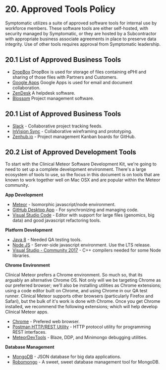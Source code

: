 # 20. Approved Tools Policy

Symptomatic utilizes a suite of approved software tools for internal use by workforce members. These software tools are either self-hosted, with security managed by Symptomatic, or they are hosted by a Subcontractor with appropriate business associate agreements in place to preserve data integrity.  Use of other tools requires approval from Symptomatic leadership.

## 20.1 List of Approved Business Tools

* [DropBox](https://www.dropbox.com/) DropBox is used for storage of files containing ePHI and sharing of those files with Partners and Customers.
* [Google Apps](https://gsuite.google.com/) Google Apps is used for email and document collaboration.
* [ZenDesk](https://www.zendesk.com/) A helpdesk software.
* [Blossom](https://www.blossom.co/)  Project management software.  

## 20.1 List of Approved Business Tools

* [Slack](https://slack.com/) - Collaborative project tracking feeds.    
* [InVision Sync](http://blog.invisionapp.com/an-all-new-invision-sync/) - Collaborative wireframing and prototyping.  
* [Zenhub.io](zenhub.io) - Project management Kanban boards for GitHub.  

## 20.2 List of Approved Development Tools

To start with the Clinical Meteor Software Development Kit, we're going to need to set up a complete development environment.  There's a large ecosystem of tools to use, so the focus in this document is on tools that are known to work together well on Mac OSX and are popular within the Meteor community.   

**App Development**  
* [Meteor](https://www.meteor.com/) - Isomorphic javascript/node environment.  
* [GitHub Desktop App](https://desktop.github.com/) - For synchronizing and managing code.    
* [Visual Studio Code](https://code.visualstudio.com/) - Editor with support for large files (genomics, big data) and good javascript refactoring tools.  

**Platform Development**    
* [Java 8](http://www.oracle.com/technetwork/java/javase/downloads/jdk8-downloads-2133151.html) - Needed QA testing tools.  
* [Node JS](http://nodejs.org/en/) - Server-side javascript environment. Use the LTS release.    
* [Visual Studio - Community 2017](https://www.visualstudio.com/downloads/) - C++ compilers needed for some Node libraries.    

**Chrome Environment**    

Clinical Meteor prefers a Chrome environment.  So much so, that its arguably an alternative Chrome OS.  Not only will we be targeting Chrome as our preferred browser; we'll also be installing utilities as Chrome extensions; using a code editor built on Chrome, and using Chrome in our QA test runner.  Clinical Meteor supports other browsers (particularly Firefox and Safari), but the bulk of it's work is done with Chrome.  Once you get Chrome installed, we recommend the following extensions; which will help develop Clinical Meteor apps.  

* [Chrome](https://www.google.com/chrome/browser/desktop/) - Prefered web browser.  
* [Postman HTTP/REST Utility](https://www.getpostman.com/) - HTTP protocol utility for programming REST interfaces.  
* [MeteorDevTools](https://chrome.google.com/webstore/detail/meteor-devtools/ippapidnnboiophakmmhkdlchoccbgje) - Blaze, DDP, and Minimongo debugging utilities.

**Database Management**    

* [MongoDB](ww.mongodb.com) - JSON database for big data applications.
* [Robomongo](http://robomongo.org/) - A sweet, sweet database management tool for MongoDB.